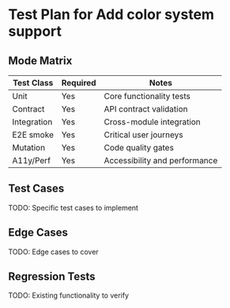 # Test Plan for Add color system support

## Mode Matrix
| Test Class | Required | Notes |
|------------|----------|-------|
| Unit | Yes | Core functionality tests |
| Contract | Yes | API contract validation |
| Integration | Yes | Cross-module integration |
| E2E smoke | Yes | Critical user journeys |
| Mutation | Yes | Code quality gates |
| A11y/Perf | Yes | Accessibility and performance |

## Test Cases
TODO: Specific test cases to implement

## Edge Cases
TODO: Edge cases to cover

## Regression Tests
TODO: Existing functionality to verify
